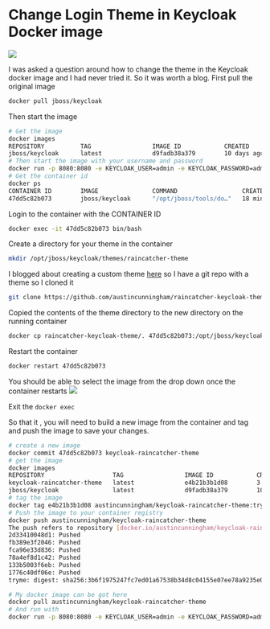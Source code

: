 # Change Login Theme in Keycloak Docker image

![](https://dev-to-uploads.s3.amazonaws.com/i/ilddz1cwb0oibjn5cw8i.jpeg)

I was asked a question around how to change the theme in the Keycloak docker image and I had never tried it. So it was worth a blog. First pull the original image
```bash
docker pull jboss/keycloak
```
Then start the image
```bash
# Get the image 
docker images
REPOSITORY          TAG                 IMAGE ID            CREATED             SIZE
jboss/keycloak      latest              d9fadb38a379        10 days ago         739MB
# Then start the image with your username and password
docker run -p 8080:8080 -e KEYCLOAK_USER=admin -e KEYCLOAK_PASSWORD=admin jboss/keycloak
# Get the container id
docker ps
CONTAINER ID        IMAGE               COMMAND                  CREATED             STATUS              PORTS                              NAMES
47dd5c82b073        jboss/keycloak      "/opt/jboss/tools/do…"   18 minutes ago      Up 4 minutes        0.0.0.0:8080->8080/tcp, 8443/tcp   angry_bouman
```
Login to the container with the CONTAINER ID
```bash
docker exec -it 47dd5c82b073 bin/bash
```
Create a directory for your theme in the container
```bash
mkdir /opt/jboss/keycloak/themes/raincatcher-theme
```
I blogged about creating a custom theme [here](https://austincunningham.ddns.net/2017/themekeycloak) so I have a git repo with a theme so I cloned it
```bash
git clone https://github.com/austincunningham/raincatcher-keycloak-theme.git
```
Copied the contents of the theme directory to the new directory on the running container
```bash
docker cp raincatcher-keycloak-theme/. 47dd5c82b073:/opt/jboss/keycloak/themes/raincatcher-theme
```
Restart the container
```bash
docker restart 47dd5c82b073
```
You should be able to select the image from the drop down once the container restarts
![](https://miro.medium.com/max/1400/1*MWi1EcA2pd6sSNA_-H1u5A.png)

Exit the `docker exec`

So that it , you will need to build a new image from the container and tag and push the image to save your changes.

```bash
# create a new image
docker commit 47dd5c82b073 keycloak-raincatcher-theme
# get the image
docker images
REPOSITORY                   TAG                 IMAGE ID            CREATED             SIZE
keycloak-raincatcher-theme   latest              e4b21b3b1d08        3 minutes ago       742MB
jboss/keycloak               latest              d9fadb38a379        10 days ago         739MB
# tag the image
docker tag e4b21b3b1d08 austincunningham/keycloak-raincatcher-theme:tryme
# Push the image to your container registry 
docker push austincunningham/keycloak-raincatcher-theme
The push refers to repository [docker.io/austincunningham/keycloak-raincatcher-theme]
2d33410048d1: Pushed 
fb389e3f2046: Pushed 
fca96e33d836: Pushed 
78a4ef8d1c42: Pushed 
133b5003f6eb: Pushed 
1776c40df06e: Pushed 
tryme: digest: sha256:3b6f1975247fc7ed01a67538b34d8c04155e07ee78a9235e076c71f1ba81c0a4 size: 1581
```
```bash
# My docker image can be got here
docker pull austincunningham/keycloak-raincatcher-theme
# And run with 
docker run -p 8080:8080 -e KEYCLOAK_USER=admin -e KEYCLOAK_PASSWORD=admin austincunningham/keycloak-raincatcher-theme:tryme
```

